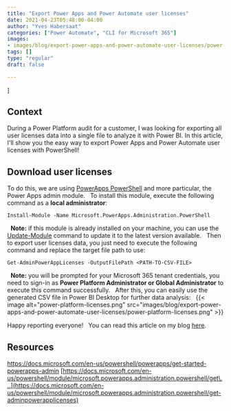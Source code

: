 ```yaml
---
title: "Export Power Apps and Power Automate user licenses"
date: 2021-04-23T05:48:00-04:00
author: "Yves Habersaat"
categories: ["Power Automate", "CLI for Microsoft 365"]
images:
- images/blog/export-power-apps-and-power-automate-user-licenses/power-platform-licenses.png
tags: []
type: "regular"
draft: false

---
```

]

## Context 

During a Power Platform audit for a customer, I was looking for
exporting all user licenses data into a single file to analyze it with
Power BI. In this article, I'll show you the easy way to export Power
Apps and Power Automate user licenses with PowerShell!
 
## Download user licenses 

To do this, we are using [PowerApps
PowerShell](https://docs.microsoft.com/en-us/powershell/powerapps/overview)
and more particular, the Power Apps admin module.
 
To install this module, execute the following command as a
**local administrator**:
 
``` {.lia-code-sample .language-powershell}
Install-Module -Name Microsoft.PowerApps.Administration.PowerShell
```
 
**Note:** if this module is already installed on your machine, you can
use the
[Update-Module](https://docs.microsoft.com/en-us/powershell/module/powershellget/update-module)
command to update it to the latest version available.
 
Then to export user licenses data, you just need to execute the
following command and replace the target file path to use:
 
``` {.lia-code-sample .language-powershell}
Get-AdminPowerAppLicenses -OutputFilePath <PATH-TO-CSV-FILE>
```
 
**Note:** you will be prompted for your Microsoft 365 tenant
credentials, you need to sign-in as **Power Platform Administrator or
Global Administrator** to execute this command successfully.
 
After this, you can easily use the generated CSV file in Power BI
Desktop for further data analysis:
 
{{< image alt="power-platform-licenses.png" src="images/blog/export-power-apps-and-power-automate-user-licenses/power-platform-licenses.png" >}}


Happy reporting everyone!
 
You can read this article on my blog
[here](https://yhabersaat.ch/2021/04/18/get-power-apps-power-automate-user-licenses/).
 
## Resources 

<https://docs.microsoft.com/en-us/powershell/powerapps/get-started-powerapps-admin>
[https://docs.microsoft.com/en-us/powershell/module/microsoft.powerapps.administration.powershell/get\...](https://docs.microsoft.com/en-us/powershell/module/microsoft.powerapps.administration.powershell/get-adminpowerapplicenses)
